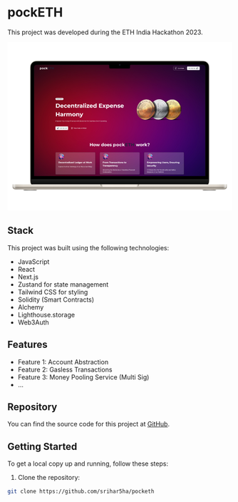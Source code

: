 # pockETH

This project was developed during the ETH India Hackathon 2023.

![Homepage Image](public/m1.png)

## Stack

This project was built using the following technologies:

- JavaScript
- React
- Next.js
- Zustand for state management
- Tailwind CSS for styling
- Solidity (Smart Contracts)
- Alchemy
- Lighthouse.storage
- Web3Auth


## Features

- Feature 1: Account Abstraction
- Feature 2: Gasless Transactions
- Feature 3: Money Pooling Service (Multi Sig)
- ...

## Repository

You can find the source code for this project at [GitHub](https://github.com/srihar5ha/pocketh).

## Getting Started

To get a local copy up and running, follow these steps:

1. Clone the repository:

```bash
git clone https://github.com/srihar5ha/pocketh